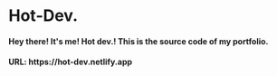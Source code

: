# Hot-Dev.
<h4>Hey there! It's me! Hot dev.! This is the source code of my portfolio.</h4>
<h4>URL: https://hot-dev.netlify.app</h4>
